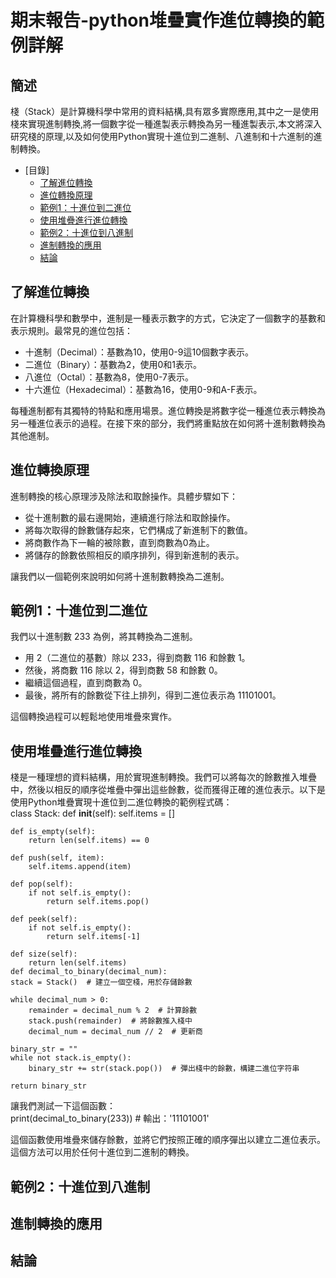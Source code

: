 # 期末報告-python堆疊實作進位轉換的範例詳解
## 簡述 
棧（Stack）是計算機科學中常用的資料結構,具有眾多實際應用,其中之一是使用棧來實現進制轉換,將一個數字從一種進製表示轉換為另一種進製表示,本文將深入研究棧的原理,以及如何使用Python實現十進位到二進制、八進制和十六進制的進制轉換。
- [目錄]
   - [了解進位轉換](#了解進位轉換)
   - [進位轉換原理](#進位轉換原理)
   - [範例1：十進位到二進位](#範例1十進位到二進位)
   - [使用堆疊進行進位轉換](#使用堆疊進行進位轉換)
   - [範例2：十進位到八進制](#範例2十進位到八進制)
   - [進制轉換的應用](#進制轉換的應用)
   - [結論](#結論)
## 了解進位轉換
在計算機科學和數學中，進制是一種表示數字的方式，它決定了一個數字的基數和表示規則。最常見的進位包括：  
* 十進制（Decimal）：基數為10，使用0-9這10個數字表示。  
* 二進位（Binary）：基數為2，使用0和1表示。  
* 八進位（Octal）：基數為8，使用0-7表示。  
* 十六進位（Hexadecimal）：基數為16，使用0-9和A-F表示。
 
每種進制都有其獨特的特點和應用場景。進位轉換是將數字從一種進位表示轉換為另一種進位表示的過程。在接下來的部分，我們將重點放在如何將十進制數轉換為其他進制。
## 進位轉換原理
進制轉換的核心原理涉及除法和取餘操作。具體步驟如下：  

* 從十進制數的最右邊開始，連續進行除法和取餘操作。
* 將每次取得的餘數儲存起來，它們構成了新進制下的數值。
* 將商數作為下一輪的被除數，直到商數為0為止。
* 將儲存的餘數依照相反的順序排列，得到新進制的表示。  

讓我們以一個範例來說明如何將十進制數轉換為二進制。
## 範例1：十進位到二進位
我們以十進制數 233 為例，將其轉換為二進制。  

* 用 2（二進位的基數）除以 233，得到商數 116 和餘數 1。
* 然後，將商數 116 除以 2，得到商數 58 和餘數 0。
* 繼續這個過程，直到商數為 0。
* 最後，將所有的餘數從下往上排列，得到二進位表示為 11101001。  

這個轉換過程可以輕鬆地使用堆疊來實作。
## 使用堆疊進行進位轉換
棧是一種理想的資料結構，用於實現進制轉換。我們可以將每次的餘數推入堆疊中，然後以相反的順序從堆疊中彈出這些餘數，從而獲得正確的進位表示。以下是使用Python堆疊實現十進位到二進位轉換的範例程式碼：  
class Stack:
    def __init__(self):
        self.items = []

    def is_empty(self):
        return len(self.items) == 0

    def push(self, item):
        self.items.append(item)

    def pop(self):
        if not self.is_empty():
            return self.items.pop()

    def peek(self):
        if not self.is_empty():
            return self.items[-1]

    def size(self):
        return len(self.items)
    def decimal_to_binary(decimal_num):
    stack = Stack()  # 建立一個空棧，用於存儲餘數

    while decimal_num > 0:
        remainder = decimal_num % 2  # 計算餘數
        stack.push(remainder)  # 將餘數推入棧中
        decimal_num = decimal_num // 2  # 更新商

    binary_str = ""
    while not stack.is_empty():
        binary_str += str(stack.pop())  # 彈出棧中的餘數，構建二進位字符串

    return binary_str  
讓我們測試一下這個函數：  
print(decimal_to_binary(233))  # 輸出：'11101001'


這個函數使用堆疊來儲存餘數，並將它們按照正確的順序彈出以建立二進位表示。這個方法可以用於任何十進位到二進制的轉換。
## 範例2：十進位到八進制

## 進制轉換的應用

## 結論
